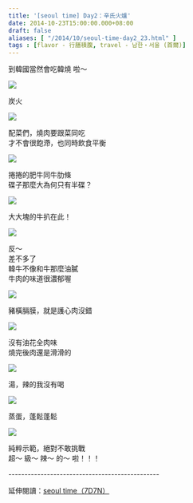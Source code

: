 ```yaml
---
title: '[seoul time] Day2：辛氏火爐'
date: 2014-10-23T15:00:00.000+08:00
draft: false
aliases: [ "/2014/10/seoul-time-day2_23.html" ]
tags : [flavor - 行膳積腹, travel - 남한・서울 (首爾)]
---
```


到韓國當然會吃韓燒 啦～  

[![](https://3.bp.blogspot.com/-wGDEULYc9M0/XE1z9x7k2VI/AAAAAAAAHP0/sBNYvr8L9ecPoZKsxu83UU_j_CSIgb_AQCLcBGAs/s640/14952915933_08682df285_z.jpg)](https://3.bp.blogspot.com/-wGDEULYc9M0/XE1z9x7k2VI/AAAAAAAAHP0/sBNYvr8L9ecPoZKsxu83UU_j_CSIgb_AQCLcBGAs/s1600/14952915933_08682df285_z.jpg)

炭火  

[![](https://4.bp.blogspot.com/-fULRbGTDSEs/XE10FN7Kq8I/AAAAAAAAHP4/zL0BvUSl1UElk3RQicRMohZ0wMPTNX15wCLcBGAs/s640/15386463839_965a4d6b63_z.jpg)](https://4.bp.blogspot.com/-fULRbGTDSEs/XE10FN7Kq8I/AAAAAAAAHP4/zL0BvUSl1UElk3RQicRMohZ0wMPTNX15wCLcBGAs/s1600/15386463839_965a4d6b63_z.jpg)

配菜們，燒肉要跟菜同吃  
才不會很飽滯，也同時飲食平衡  

[![](https://4.bp.blogspot.com/-GZCEdh4Turk/XE10NpyXvMI/AAAAAAAAHP8/mUyTrVP5t3YDuJFZzhuMlps1xE0udQbUwCLcBGAs/s640/14952923663_11979465b4_z.jpg)](https://4.bp.blogspot.com/-GZCEdh4Turk/XE10NpyXvMI/AAAAAAAAHP8/mUyTrVP5t3YDuJFZzhuMlps1xE0udQbUwCLcBGAs/s1600/14952923663_11979465b4_z.jpg)

捲捲的肥牛同牛肋條  
碟子那麼大為何只有半碟？  

[![](https://1.bp.blogspot.com/-xCsg55tAzWM/XE10SoOEE3I/AAAAAAAAHQE/c9OAx5Pn-O4ErKa7w8hEcw9giKBuu2hQACLcBGAs/s640/14952351844_a1475799a1_z.jpg)](https://1.bp.blogspot.com/-xCsg55tAzWM/XE10SoOEE3I/AAAAAAAAHQE/c9OAx5Pn-O4ErKa7w8hEcw9giKBuu2hQACLcBGAs/s1600/14952351844_a1475799a1_z.jpg)

大大塊的牛扒在此！  

[![](https://1.bp.blogspot.com/-xwsvXTPI0d0/XE10YttI2yI/AAAAAAAAHQM/bpeCDH6H9yk6vVFXnIhq4jcVGXhWYubEQCLcBGAs/s640/15573934172_a0c66f684e_z.jpg)](https://1.bp.blogspot.com/-xwsvXTPI0d0/XE10YttI2yI/AAAAAAAAHQM/bpeCDH6H9yk6vVFXnIhq4jcVGXhWYubEQCLcBGAs/s1600/15573934172_a0c66f684e_z.jpg)

反～  
差不多了  
韓牛不像和牛那麼油膩  
牛肉的味道很濃郁喔  

[![](https://2.bp.blogspot.com/-RdpB3GdTfW8/XE10qRFpV5I/AAAAAAAAHQY/koZrO8K3qsot2s0thBTzm8EYGldjcwUJgCLcBGAs/s640/15570427351_eb4e959d1c_z.jpg)](https://2.bp.blogspot.com/-RdpB3GdTfW8/XE10qRFpV5I/AAAAAAAAHQY/koZrO8K3qsot2s0thBTzm8EYGldjcwUJgCLcBGAs/s1600/15570427351_eb4e959d1c_z.jpg)

豬橫膈膜，就是護心肉沒錯  

[![](https://1.bp.blogspot.com/-yGWEcg9b4u8/XE10xeXgatI/AAAAAAAAHQc/D5vNvydw9M0q6dqrIKNo_AgXrYyLd7xOACLcBGAs/s640/15387462360_69d32e5f71_z.jpg)](https://1.bp.blogspot.com/-yGWEcg9b4u8/XE10xeXgatI/AAAAAAAAHQc/D5vNvydw9M0q6dqrIKNo_AgXrYyLd7xOACLcBGAs/s1600/15387462360_69d32e5f71_z.jpg)

沒有油花全肉味  
燒完後肉還是滑滑的  

[![](https://2.bp.blogspot.com/-xTmeXIpHwZs/XE11h_ymYRI/AAAAAAAAHQo/E1sKUnLeZtMS-Jbu4JNDKfTsX7g75RWHwCLcBGAs/s640/15570433981_aa89ac304a_z.jpg)](https://2.bp.blogspot.com/-xTmeXIpHwZs/XE11h_ymYRI/AAAAAAAAHQo/E1sKUnLeZtMS-Jbu4JNDKfTsX7g75RWHwCLcBGAs/s1600/15570433981_aa89ac304a_z.jpg)

湯，辣的我沒有喝  

[![](https://1.bp.blogspot.com/-BpVxcIR0Lgg/XE11rdJ0FII/AAAAAAAAHQs/ukg3y7O6sPcECN_zcxPZt0N8vUmPZoqRACLcBGAs/s640/15386474159_5935db5faa_z.jpg)](https://1.bp.blogspot.com/-BpVxcIR0Lgg/XE11rdJ0FII/AAAAAAAAHQs/ukg3y7O6sPcECN_zcxPZt0N8vUmPZoqRACLcBGAs/s1600/15386474159_5935db5faa_z.jpg)

蒸蛋，蓬鬆蓬鬆  

[![](https://4.bp.blogspot.com/-B4VtmlWIvA8/XE11xVRcVLI/AAAAAAAAHQw/Cnx3hYWGokM6R9JvA2PsBHGz1MMUae6HACLcBGAs/s640/15387460800_c46dd635fe_z.jpg)](https://4.bp.blogspot.com/-B4VtmlWIvA8/XE11xVRcVLI/AAAAAAAAHQw/Cnx3hYWGokM6R9JvA2PsBHGz1MMUae6HACLcBGAs/s1600/15387460800_c46dd635fe_z.jpg)

純粹示範，絕對不敢挑戰  
超～ 級～ 辣～ 的～ 啦！！！  
  
\-----------------------------------------------  
  
延伸閱讀：[seoul time（7D7N）](http://www.hidie.net/2014/11/seoul-time7d7n.html)